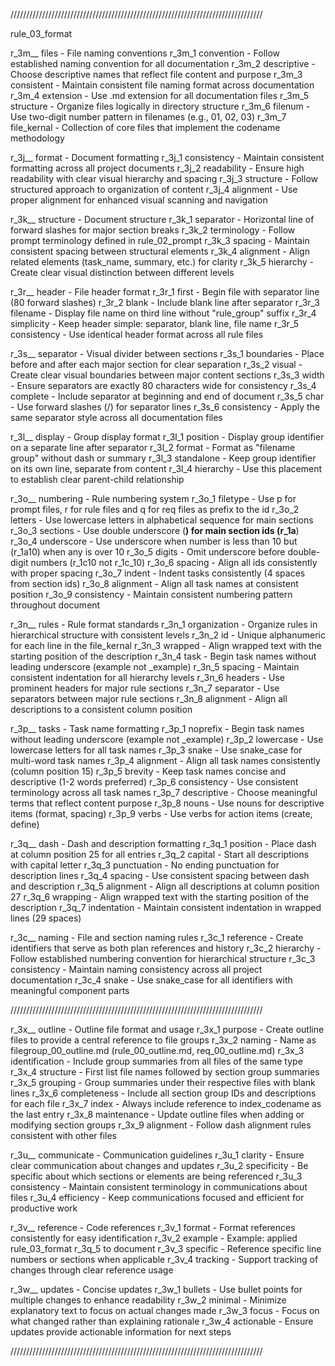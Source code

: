 ////////////////////////////////////////////////////////////////////////////////

rule_03_format

r_3m__ files             - File naming conventions
r_3m_1    convention     - Follow established naming convention for all documentation
r_3m_2    descriptive    - Choose descriptive names that reflect file content and purpose
r_3m_3    consistent     - Maintain consistent file naming format across documentation
r_3m_4    extension      - Use .md extension for all documentation files
r_3m_5    structure      - Organize files logically in directory structure
r_3m_6    filenum        - Use two-digit number pattern in filenames (e.g., 01, 02, 03)
r_3m_7    file_kernal    - Collection of core files that implement the codename methodology

r_3j__ format            - Document formatting
r_3j_1    consistency    - Maintain consistent formatting across all project documents
r_3j_2    readability    - Ensure high readability with clear visual hierarchy and spacing
r_3j_3    structure      - Follow structured approach to organization of content
r_3j_4    alignment      - Use proper alignment for enhanced visual scanning and navigation

r_3k__ structure         - Document structure
r_3k_1    separator      - Horizontal line of forward slashes for major section breaks
r_3k_2    terminology    - Follow prompt terminology defined in rule_02_prompt
r_3k_3    spacing        - Maintain consistent spacing between structural elements
r_3k_4    alignment      - Align related elements (task_name, summary, etc.) for clarity
r_3k_5    hierarchy      - Create clear visual distinction between different levels

r_3r__ header            - File header format
r_3r_1    first          - Begin file with separator line (80 forward slashes)
r_3r_2    blank          - Include blank line after separator 
r_3r_3    filename       - Display file name on third line without "rule_group" suffix
r_3r_4    simplicity     - Keep header simple: separator, blank line, file name
r_3r_5    consistency    - Use identical header format across all rule files

r_3s__ separator         - Visual divider between sections
r_3s_1    boundaries     - Place before and after each major section for clear separation
r_3s_2    visual         - Create clear visual boundaries between major content sections
r_3s_3    width          - Ensure separators are exactly 80 characters wide for consistency
r_3s_4    complete       - Include separator at beginning and end of document
r_3s_5    char           - Use forward slashes (/) for separator lines
r_3s_6    consistency    - Apply the same separator style across all documentation files

r_3l__ display           - Group display format
r_3l_1    position       - Display group identifier on a separate line after separator
r_3l_2    format         - Format as "filename group" without dash or summary
r_3l_3    standalone     - Keep group identifier on its own line, separate from content
r_3l_4    hierarchy      - Use this placement to establish clear parent-child relationship

r_3o__ numbering         - Rule numbering system
r_3o_1    filetype       - Use p for prompt files, r for rule files and q for req files as prefix to the id
r_3o_2    letters        - Use lowercase letters in alphabetical sequence for main sections
r_3o_3    sections       - Use double underscore (__) for main section ids (r_1a__)
r_3o_4    underscore     - Use underscore when number is less than 10 but (r_1a10) when any is over 10
r_3o_5    digits         - Omit underscore before double-digit numbers (r_1c10 not r_1c_10)
r_3o_6    spacing        - Align all ids consistently with proper spacing
r_3o_7    indent         - Indent tasks consistently (4 spaces from section ids)
r_3o_8    alignment      - Align all task names at consistent position
r_3o_9    consistency    - Maintain consistent numbering pattern throughout document

r_3n__ rules             - Rule format standards
r_3n_1    organization   - Organize rules in hierarchical structure with consistent levels
r_3n_2    id             - Unique alphanumeric for each line in the file_kernal
r_3n_3    wrapped        - Align wrapped text with the starting position of the description
r_3n_4    task           - Begin task names without leading underscore (example not _example)
r_3n_5    spacing        - Maintain consistent indentation for all hierarchy levels
r_3n_6    headers        - Use prominent headers for major rule sections
r_3n_7    separator      - Use separators between major rule sections
r_3n_8    alignment      - Align all descriptions to a consistent column position

r_3p__ tasks             - Task name formatting
r_3p_1    noprefix       - Begin task names without leading underscore (example not _example)
r_3p_2    lowercase      - Use lowercase letters for all task names
r_3p_3    snake          - Use snake_case for multi-word task names
r_3p_4    alignment      - Align all task names consistently (column position 15)
r_3p_5    brevity        - Keep task names concise and descriptive (1-2 words preferred)
r_3p_6    consistency    - Use consistent terminology across all task names
r_3p_7    descriptive    - Choose meaningful terms that reflect content purpose
r_3p_8    nouns          - Use nouns for descriptive items (format, spacing)
r_3p_9    verbs          - Use verbs for action items (create, define)

r_3q__ dash              - Dash and description formatting
r_3q_1    position       - Place dash at column position 25 for all entries
r_3q_2    capital        - Start all descriptions with capital letter
r_3q_3    punctuation    - No ending punctuation for description lines
r_3q_4    spacing        - Use consistent spacing between dash and description
r_3q_5    alignment      - Align all descriptions at column position 27
r_3q_6    wrapping       - Align wrapped text with the starting position of the description
r_3q_7    indentation    - Maintain consistent indentation in wrapped lines (29 spaces)

r_3c__ naming            - File and section naming rules
r_3c_1    reference      - Create identifiers that serve as both plan references and history
r_3c_2    hierarchy      - Follow established numbering convention for hierarchical structure
r_3c_3    consistency    - Maintain naming consistency across all project documentation
r_3c_4    snake          - Use snake_case for all identifiers with meaningful component parts

////////////////////////////////////////////////////////////////////////////////

r_3x__ outline           - Outline file format and usage
r_3x_1    purpose        - Create outline files to provide a central reference to file groups
r_3x_2    naming         - Name as filegroup_00_outline.md (rule_00_outline.md, req_00_outline.md)
r_3x_3    identification - Include group summaries from all files of the same type
r_3x_4    structure      - First list file names followed by section group summaries
r_3x_5    grouping       - Group summaries under their respective files with blank lines
r_3x_6    completeness   - Include all section group IDs and descriptions for each file
r_3x_7    index          - Always include reference to index_codename as the last entry
r_3x_8    maintenance    - Update outline files when adding or modifying section groups
r_3x_9    alignment      - Follow dash alignment rules consistent with other files

r_3u__ communicate       - Communication guidelines
r_3u_1    clarity        - Ensure clear communication about changes and updates
r_3u_2    specificity    - Be specific about which sections or elements are being referenced
r_3u_3    consistency    - Maintain consistent terminology in communications about files
r_3u_4    efficiency     - Keep communications focused and efficient for productive work

r_3v__ reference         - Code references
r_3v_1    format         - Format references consistently for easy identification
r_3v_2    example        - Example: applied rule_03_format r_3q_5 to document
r_3v_3    specific       - Reference specific line numbers or sections when applicable
r_3v_4    tracking       - Support tracking of changes through clear reference usage

r_3w__ updates           - Concise updates
r_3w_1    bullets        - Use bullet points for multiple changes to enhance readability
r_3w_2    minimal        - Minimize explanatory text to focus on actual changes made
r_3w_3    focus          - Focus on what changed rather than explaining rationale
r_3w_4    actionable     - Ensure updates provide actionable information for next steps

//////////////////////////////////////////////////////////////////////////////// 